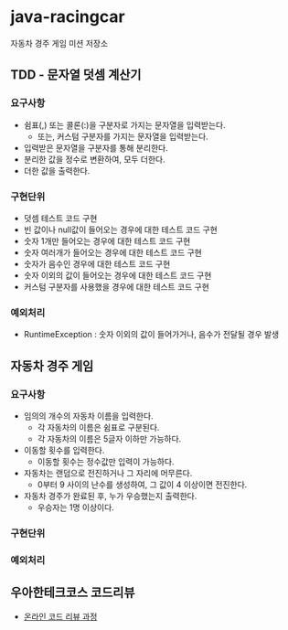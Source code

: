 # java-racingcar
자동차 경주 게임 미션 저장소



## TDD - 문자열 덧셈 계산기

### 요구사항

- 쉼표(,) 또는 콜론(:)을 구분자로 가지는 문자열을 입력받는다.
  - 또는, 커스텀 구분자를 가지는 문자열을 입력받는다.
- 입력받은 문자열을 구분자를 통해 분리한다.
- 분리한 값을 정수로 변환하여, 모두 더한다.
- 더한 값을 출력한다.

### 구현단위

- 덧셈 테스트 코드 구현
- 빈 값이나 null값이 들어오는 경우에 대한 테스트 코드 구현
- 숫자 1개만 들어오는 경우에 대한 테스트 코드 구현
- 숫자 여러개가 들어오는 경우에 대한 테스트 코드 구현
- 숫자가 음수인 경우에 대한 테스트 코드 구현
- 숫자 이외의 값이 들어오는 경우에 대한 테스트 코드 구현
- 커스텀 구분자를 사용했을 경우에 대한 테스트 코드 구현

### 예외처리

- RuntimeException : 숫자 이외의 값이 들어가거나, 음수가 전달될 경우 발생



## 자동차 경주 게임

### 요구사항

- 임의의 개수의 자동차 이름을 입력한다.
  - 각 자동차의 이름은 쉼표로 구분된다.
  - 각 자동차의 이름은 5글자 이하만 가능하다.
- 이동할 횟수를 입력한다.
  - 이동할 횟수는 정수값만 입력이 가능하다.
- 자동차는 랜덤으로 전진하거나 그 자리에 머무른다.
  - 0부터 9 사이의 난수를 생성하여, 그 값이 4 이상이면 전진한다.
- 자동차 경주가 완료된 후, 누가 우승했는지 출력한다.
  - 우승자는 1명 이상이다.

### 구현단위

### 예외처리

## 우아한테크코스 코드리뷰
* [온라인 코드 리뷰 과정](https://github.com/woowacourse/woowacourse-docs/blob/master/maincourse/README.md)